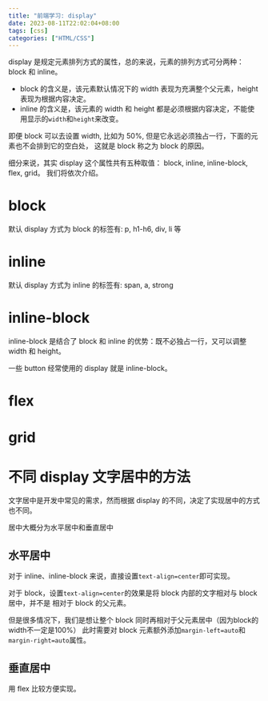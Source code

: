 ```yaml
---
title: "前端学习: display"
date: 2023-08-11T22:02:04+08:00
tags: [css]
categories: ["HTML/CSS"]
---
```


display 是规定元素排列方式的属性，总的来说，元素的排列方式可分两种：block 和 inline。

- block 的含义是，该元素默认情况下的 width 表现为充满整个父元素，height 表现为根据内容决定。
- inline 的含义是，该元素的 width 和 height 都是必须根据内容决定，不能使用显示的`width`和`height`来改变。

即便 block 可以去设置 width, 比如为 50%, 但是它永远必须独占一行，下面的元素也不会排到它的空白处，
这就是 block 称之为 block 的原因。

细分来说，其实 display 这个属性共有五种取值： block, inline, inline-block, flex, grid。
我们将依次介绍。

# block

默认 display 方式为 block 的标签有: p, h1-h6, div, li 等

# inline

默认 display 方式为 inline 的标签有: span, a, strong

# inline-block

inline-block 是结合了 block 和 inline 的优势：既不必独占一行，又可以调整 width 和 height。

一些 button 经常使用的 display 就是 inline-block。

# flex

# grid

# 不同 display 文字居中的方法

文字居中是开发中常见的需求，然而根据 display 的不同，决定了实现居中的方式也不同。

居中大概分为水平居中和垂直居中

## 水平居中

对于 inline、inline-block 来说，直接设置`text-align=center`即可实现。

对于 block，设置`text-align=center`的效果是将 block 内部的文字相对与 block 居中，并不是
相对于 block 的父元素。

但是很多情况下，我们是想让整个 block 同时再相对于父元素居中（因为block的width不一定是100%）
此时需要对 block 元素额外添加`margin-left=auto`和`margin-right=auto`属性。

## 垂直居中

用 flex 比较方便实现。
